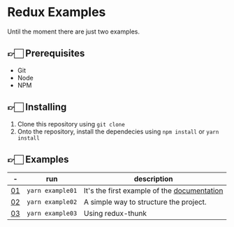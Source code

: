 # Redux Examples

Until the moment there are just two examples.

## 👉🏻 Prerequisites

* Git
* Node
* NPM

## 👉🏻 Installing

1. Clone this repository using `git clone`
2. Onto the repository, install the dependecies using `npm install` or `yarn install`


## 👉🏻 Examples


| - | run              | description                                       |
| --|------------------|---------------------------------------------------|
| [01](https://github.com/ricardocanelas/redux-examples/tree/master/examples/01) | `yarn example01` | It's the first example of the [documentation](https://github.com/reduxjs/redux) |
| [02](https://github.com/ricardocanelas/redux-examples/tree/master/examples/02) | `yarn example02` | A simple way to structure the project. |
| [03](https://github.com/ricardocanelas/redux-examples/tree/master/examples/03) | `yarn example03` | Using redux-thunk |

